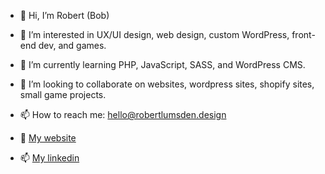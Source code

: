 - 👋 Hi, I’m Robert (Bob)

- 👀 I’m interested in UX/UI design, web design, custom WordPress, front-end dev, and games.

- 🌱 I’m currently learning PHP, JavaScript, SASS, and WordPress CMS.

- 💞️ I’m looking to collaborate on websites, wordpress sites, shopify sites, small game projects.

- 📫 How to reach me: hello@robertlumsden.design

- 🌱 [My website](https://robertlumsden.design/)

- 📫 [My linkedin](https://www.linkedin.com/in/robert-ml-lumsden/)
